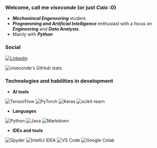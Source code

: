 ### Welcome, call me ___viseconde___ (or just ___Caio___ :0)
* ___Mechanincal Engeneering___ student.
* ___Programming and Artificial Intelligence___ enthusiast with a focus on ___Engineering___ and ___Data Analysis___.
* Mainly with ___Python___

### Social
[![Linkedin]( https://img.shields.io/badge/LinkedIn-0077B5?style=for-the-badge&logo=linkedin&logoColor=white)](http://www.linkedin.com/in/caio-m-nicacio)

![viseconde's GitHub stats](https://github-readme-stats.vercel.app/api?username=viseconde&show_icons=true&theme=radical)

### Technologies and habilities in development
* __AI tools__
<div style="display: inline_block">
    <img aling="center" alt="TensorFlow" src="https://img.shields.io/badge/TensorFlow-FF6F00?style=for-the-badge&logo=tensorflow&logoColor=white">
    <img aling="center" alt="PyTorch" src="https://img.shields.io/badge/PyTorch-%23EE4C2C.svg?style=for-the-badge&logo=PyTorch&logoColor=white">
    <img aling="center" alt="Keras" src="https://img.shields.io/badge/Keras-%23D00000.svg?style=for-the-badge&logo=Keras&logoColor=white">
    <img aling="center" alt="scikit-learn" src="https://img.shields.io/badge/scikit--learn-%23F7931E.svg?style=for-the-badge&logo=scikit-learn&logoColor=white">
    </br>
</div>

* __Languages__
<div style="display: inline_block">
    <img aling="center" alt="Python" src="https://img.shields.io/badge/Python-14354C?style=for-the-badge&logo=python&logoColor=white">
    <img aling="center" alt="Java" src="https://img.shields.io/badge/Java-ED8B00?style=for-the-badge&logo=openjdk&logoColor=white">
    <img aling="center" alt="Markdown" src="https://img.shields.io/badge/Markdown-000000?style=for-the-badge&logo=markdown&logoColor=white">
    </br>
</div>

* __IDEs and tools__
<div style="display: inline_block">
    <img aling="center" alt="Spyder" src="https://img.shields.io/badge/Spyder-838485?style=for-the-badge&logo=spyder%20ide&logoColor=maroon">
    <img aling="center" alt="IntelliJ IDEA" src="https://img.shields.io/badge/IntelliJIDEA-000000.svg?style=for-the-badge&logo=intellij-idea&logoColor=white">
    <img aling="center" alt="VS Code" src="https://img.shields.io/badge/Visual%20Studio%20Code-0078d7.svg?style=for-the-badge&logo=visual-studio-code&logoColor=white">
    <img aling="center" alt="Google Colab" src="https://img.shields.io/badge/Colab-F9AB00?style=for-the-badge&logo=googlecolab&color=525252">
</div>
